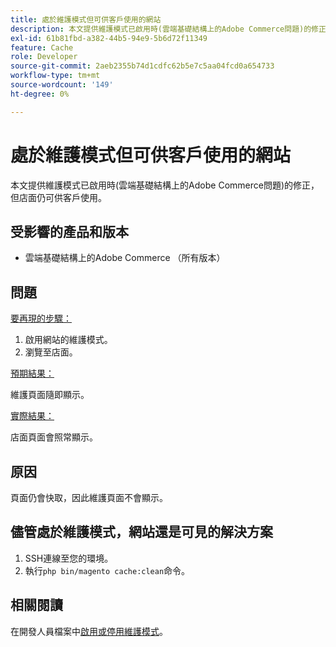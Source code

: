 ```yaml
---
title: 處於維護模式但可供客戶使用的網站
description: 本文提供維護模式已啟用時(雲端基礎結構上的Adobe Commerce問題)的修正，但店面仍可供客戶使用。
exl-id: 61b81fbd-a382-44b5-94e9-5b6d72f11349
feature: Cache
role: Developer
source-git-commit: 2aeb2355b74d1cdfc62b5e7c5aa04fcd0a654733
workflow-type: tm+mt
source-wordcount: '149'
ht-degree: 0%

---
```


# 處於維護模式但可供客戶使用的網站

本文提供維護模式已啟用時(雲端基礎結構上的Adobe Commerce問題)的修正，但店面仍可供客戶使用。

## 受影響的產品和版本

* 雲端基礎結構上的Adobe Commerce （所有版本）

## 問題

<u>要再現的步驟：</u>

1. 啟用網站的維護模式。
1. 瀏覽至店面。

<u>預期結果：</u>

維護頁面隨即顯示。

<u>實際結果：</u>

店面頁面會照常顯示。

## 原因

頁面仍會快取，因此維護頁面不會顯示。

## 儘管處於維護模式，網站還是可見的解決方案

1. SSH連線至您的環境。
1. 執行`php bin/magento cache:clean`命令。

## 相關閱讀

在開發人員檔案中[啟用或停用維護模式](https://experienceleague.adobe.com/en/docs/commerce-operations/installation-guide/tutorials/maintenance-mode)。
